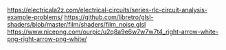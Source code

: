 https://electricala2z.com/electrical-circuits/series-rlc-circuit-analysis-example-problems/
https://github.com/libretro/glsl-shaders/blob/master/film/shaders/film_noise.glsl
https://www.nicepng.com/ourpic/u2q8a9e6w7w7w7t4_right-arrow-white-png-right-arrow-png-white/
